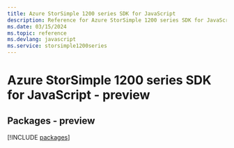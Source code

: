 ```yaml
---
title: Azure StorSimple 1200 series SDK for JavaScript
description: Reference for Azure StorSimple 1200 series SDK for JavaScript
ms.date: 03/15/2024
ms.topic: reference
ms.devlang: javascript
ms.service: storsimple1200series
---
```

# Azure StorSimple 1200 series SDK for JavaScript - preview
## Packages - preview
[!INCLUDE [packages](storsimple-1200-series-index.md)]